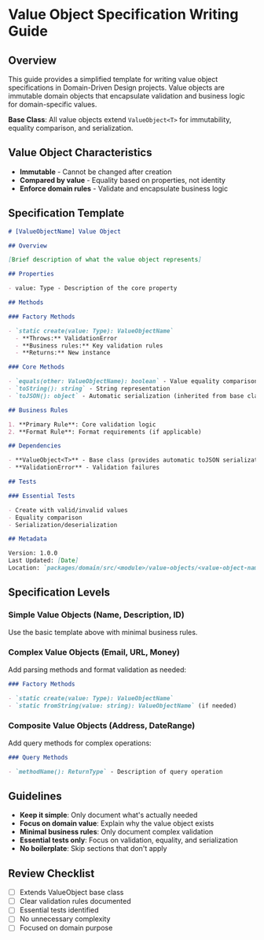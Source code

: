# Value Object Specification Writing Guide

## Overview

This guide provides a simplified template for writing value object specifications in Domain-Driven Design projects. Value objects are immutable domain objects that encapsulate validation and business logic for domain-specific values.

**Base Class**: All value objects extend `ValueObject<T>` for immutability, equality comparison, and serialization.

## Value Object Characteristics

- **Immutable** - Cannot be changed after creation
- **Compared by value** - Equality based on properties, not identity
- **Enforce domain rules** - Validate and encapsulate business logic

## Specification Template

```markdown
# [ValueObjectName] Value Object

## Overview

[Brief description of what the value object represents]

## Properties

- value: Type - Description of the core property

## Methods

### Factory Methods

- `static create(value: Type): ValueObjectName`
  - **Throws:** ValidationError
  - **Business rules:** Key validation rules
  - **Returns:** New instance

### Core Methods

- `equals(other: ValueObjectName): boolean` - Value equality comparison
- `toString(): string` - String representation
- `toJSON(): object` - Automatic serialization (inherited from base class)

## Business Rules

1. **Primary Rule**: Core validation logic
2. **Format Rule**: Format requirements (if applicable)

## Dependencies

- **ValueObject<T>** - Base class (provides automatic toJSON serialization)
- **ValidationError** - Validation failures

## Tests

### Essential Tests

- Create with valid/invalid values
- Equality comparison
- Serialization/deserialization

## Metadata

Version: 1.0.0
Last Updated: [Date]
Location: `packages/domain/src/<module>/value-objects/<value-object-name>.value-object.ts`
```

## Specification Levels

### Simple Value Objects (Name, Description, ID)

Use the basic template above with minimal business rules.

### Complex Value Objects (Email, URL, Money)

Add parsing methods and format validation as needed:

```markdown
### Factory Methods

- `static create(value: Type): ValueObjectName`
- `static fromString(value: string): ValueObjectName` (if needed)
```

### Composite Value Objects (Address, DateRange)

Add query methods for complex operations:

```markdown
### Query Methods

- `methodName(): ReturnType` - Description of query operation
```

## Guidelines

- **Keep it simple**: Only document what's actually needed
- **Focus on domain value**: Explain why the value object exists
- **Minimal business rules**: Only document complex validation
- **Essential tests only**: Focus on validation, equality, and serialization
- **No boilerplate**: Skip sections that don't apply

## Review Checklist

- [ ] Extends ValueObject<T> base class
- [ ] Clear validation rules documented
- [ ] Essential tests identified
- [ ] No unnecessary complexity
- [ ] Focused on domain purpose
